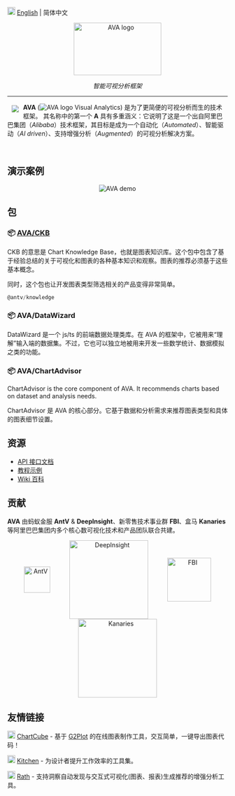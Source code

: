 <img src="https://gw.alipayobjects.com/zos/antfincdn/R8sN%24GNdh6/language.svg" width="18"> [English](../README.md) | 简体中文

<div align="center">
  <img width="200" height="120" src="../common/img/logo.svg" alt="AVA logo">
</div>

<div align="center">

<i>智能可视分析框架</i>

</div>

----

<a href="https://d3js.org"><img src="../common/img/vectorA.svg" align="left" hspace="10" vspace="6"></a>

**AVA** (![AVA logo](../common/img/vectorASymbol.svg) Visual Analytics) 是为了更简便的可视分析而生的技术框架。 其名称中的第一个 **A** 具有多重涵义：它说明了这是一个出自阿里巴巴集团（*Alibaba*）技术框架，其目标是成为一个自动化（*Automated*）、智能驱动（*AI driven*）、支持增强分析（*Augmented*）的可视分析解决方案。

<br />

## 演示案例

<div align="center">
  <img src="https://gw.alipayobjects.com/zos/antfincdn/QTJPYXJpjW/avademo.gif" alt="AVA demo">
</div>

## 包

### 📦 [AVA/CKB](./packages/knowledge/README.md)

CKB 的意思是 Chart Knowledge Base，也就是图表知识库。这个包中包含了基于经验总结的关于可视化和图表的各种基本知识和观察。图表的推荐必须基于这些基本概念。

同时，这个包也让开发图表类型筛选相关的产品变得非常简单。

```js
@antv/knowledge
```

### 📦 AVA/DataWizard

DataWizard 是一个 js/ts 的前端数据处理类库。在 AVA 的框架中，它被用来“理解”输入端的数据集。不过，它也可以独立地被用来开发一些数学统计、数据模拟之类的功能。

### 📦 AVA/ChartAdvisor

ChartAdvisor is the core component of AVA. It recommends charts based on dataset and analysis needs.

ChartAdvisor 是 AVA 的核心部分。它基于数据和分析需求来推荐图表类型和具体的图表细节设置。

## 资源

- [API 接口文档](API.zh-CN.md)
- [教程示例](EXAMPLES.zh-CN.md)
- [Wiki 百科](https://github.com/antvis/AVA/wiki)

## 贡献

**AVA** 由蚂蚁金服 **AntV** & **DeepInsight**、新零售技术事业群 **FBI**、盒马 **Kanaries** 等阿里巴巴集团内多个核心数可视化技术和产品团队联合共建。

<div align="center">
  <img src="https://gw.alipayobjects.com/zos/antfincdn/Qv%24T%24KQJpx/19199542.png" alt="AntV" width="60" align="middle" hspace="20">
  <img src="https://gw.alipayobjects.com/zos/antfincdn/1V8%24AMxRRy/3794630be86d8bb484b9a86f8aead2d1.jpg" alt="DeepInsight" width="180" align="middle" hspace="20">
  <img src="https://gw.alipayobjects.com/zos/antfincdn/dDCkaw%26DcH/TB1HVktD9tYBeNjSspkXXbU8VXa-120-60.svg" alt="FBI" width="100" align="middle" hspace="20">
  <a href="https://github.com/Kanaries"><img src="https://gw.alipayobjects.com/zos/antfincdn/lwdITX3bOY/d398c9ee92e4e79a4ea92e7a24b166fe.jpg" alt="Kanaries" width="180" align="middle" hspace="20"></a>
</div>

## 友情链接

<img src="https://gw.alipayobjects.com/zos/antfincdn/1yMwFkBvyV/chartcube-logo-cube.svg" width="18"> [ChartCube](https://chartcube.alipay.com/) - 基于 [G2Plot](https://github.com/antvis/G2Plot) 的在线图表制作工具，交互简单，一键导出图表代码！

<img src="https://gw.alipayobjects.com/zos/antfincdn/qxCT7b6aLE/LFooOLwmxGLsltmUjTAP.svg" width="18"> [Kitchen](https://kitchen.alipay.com/) - 为设计者提升工作效率的工具集。

<img src="https://ch-resources.oss-cn-shanghai.aliyuncs.com/images/kanaries-circular.png" width="18"> [Rath](https://github.com/Kanaries/Rath) - 支持洞察自动发现与交互式可视化(图表、报表)生成推荐的增强分析工具。
